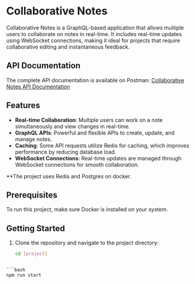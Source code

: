 # Collaborative Notes

Collaborative Notes is a GraphQL-based application that allows multiple users to collaborate on notes in real-time. It includes real-time updates using WebSocket connections, making it ideal for projects that require collaborative editing and instantaneous feedback.

## API Documentation

The complete API documentation is available on Postman:
[Collaborative Notes API Documentation](https://documenter.getpostman.com/view/24576986/2sAY52dKvw)

## Features

- **Real-time Collaboration**: Multiple users can work on a note simultaneously and view changes in real-time.
- **GraphQL APIs**: Powerful and flexible APIs to create, update, and manage notes.
- **Caching**: Some API requests utilize Redis for caching, which improves performance by reducing database load.
- **WebSocket Connections**: Real-time updates are managed through WebSocket connections for smooth collaboration.

**The project uses Redis and Postgres on docker.

## Prerequisites

To run this project, make sure Docker is installed on your system.

## Getting Started

1. Clone the repository and navigate to the project directory:
   ```bash
   cd [project]
```

```bash
npm run start
```
